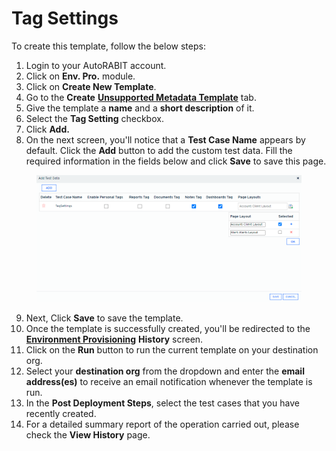 # Tag Settings

To create this template, follow the below steps:

1. Login to your AutoRABIT account.
2. Click on **Env. Pro.** module.
3. Click on **Create New Template**.
4. Go to the **Create** [**Unsupported Metadata Template**](./) tab.
5. Give the template a **name** and a **short description** of it.
6. Select the **Tag Setting** checkbox.
7. Click **Add.**
8. On the next screen, you'll notice that a **Test Case Name** appears by default. Click the **Add** button to add the custom test data. Fill the required information in the fields below and click **Save** to save this page.

<figure><img src="../../../../../.gitbook/assets/image (54).png" alt="" width="563"><figcaption></figcaption></figure>

9. Next, Click **Save** to save the template.
10. Once the template is successfully created, you'll be redirected to the [**Environment Provisioning**](https://knowledgebase.autorabit.com/docs/environment-provisioning) **History** screen.
11. Click on the **Run** button to run the current template on your destination org.
12. Select your **destination org** from the dropdown and enter the **email address(es)** to receive an email notification whenever the template is run.
13. In the **Post Deployment Steps**, select the test cases that you have recently created.&#x20;
14. For a detailed summary report of the operation carried out, please check the **View History** page.
